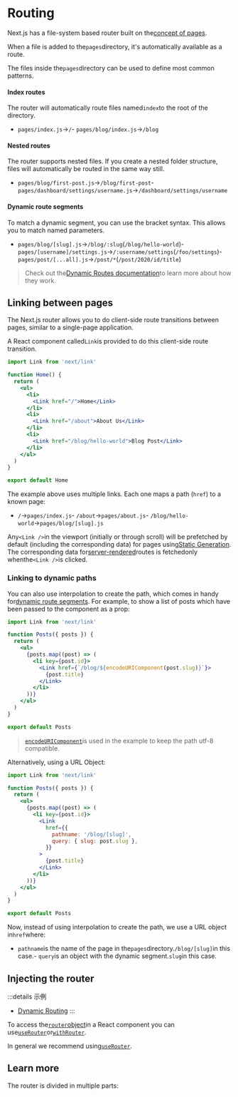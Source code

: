 # Routing

Next.js has a file-system based router built on the[concept of pages](/docs/basic-features/pages).

When a file is added to the`pages`directory, it's automatically available as a route.

The files inside the`pages`directory can be used to define most common patterns.

#### Index routes

The router will automatically route files named`index`to the root of the directory.

- `pages/index.js`→`/`- `pages/blog/index.js`→`/blog`

#### Nested routes

The router supports nested files. If you create a nested folder structure, files will automatically be routed in the same way still.

- `pages/blog/first-post.js`→`/blog/first-post`- `pages/dashboard/settings/username.js`→`/dashboard/settings/username`

#### Dynamic route segments

To match a dynamic segment, you can use the bracket syntax. This allows you to match named parameters.

- `pages/blog/[slug].js`→`/blog/:slug`(`/blog/hello-world`)- `pages/[username]/settings.js`→`/:username/settings`(`/foo/settings`)- `pages/post/[...all].js`→`/post/*`(`/post/2020/id/title`)

> Check out the[Dynamic Routes documentation](/docs/routing/dynamic-routes)to learn more about how they work.

## Linking between pages

The Next.js router allows you to do client-side route transitions between pages, similar to a single-page application.

A React component called`Link`is provided to do this client-side route transition.

```jsx
import Link from 'next/link'

function Home() {
  return (
    <ul>
      <li>
        <Link href="/">Home</Link>
      </li>
      <li>
        <Link href="/about">About Us</Link>
      </li>
      <li>
        <Link href="/blog/hello-world">Blog Post</Link>
      </li>
    </ul>
  )
}

export default Home

```

The example above uses multiple links. Each one maps a path (`href`) to a known page:

- `/`→`pages/index.js`- `/about`→`pages/about.js`- `/blog/hello-world`→`pages/blog/[slug].js`

Any`<Link />`in the viewport (initially or through scroll) will be prefetched by default (including the corresponding data) for pages using[Static Generation](/docs/basic-features/data-fetching/get-static-props). The corresponding data for[server-rendered](/docs/basic-features/data-fetching/get-server-side-props)routes is fetchedonly whenthe`<Link />`is clicked.

### Linking to dynamic paths

You can also use interpolation to create the path, which comes in handy for[dynamic route segments](#dynamic-route-segments). For example, to show a list of posts which have been passed to the component as a prop:

```jsx
import Link from 'next/link'

function Posts({ posts }) {
  return (
    <ul>
      {posts.map((post) => (
        <li key={post.id}>
          <Link href={`/blog/${encodeURIComponent(post.slug)}`}>
            {post.title}
          </Link>
        </li>
      ))}
    </ul>
  )
}

export default Posts

```

> [`encodeURIComponent`](https://developer.mozilla.org/en-US/docs/Web/JavaScript/Reference/Global_Objects/encodeURIComponent)is used in the example to keep the path utf-8 compatible.

Alternatively, using a URL Object:

```jsx
import Link from 'next/link'

function Posts({ posts }) {
  return (
    <ul>
      {posts.map((post) => (
        <li key={post.id}>
          <Link
            href={{
              pathname: '/blog/[slug]',
              query: { slug: post.slug },
            }}
          >
            {post.title}
          </Link>
        </li>
      ))}
    </ul>
  )
}

export default Posts

```

Now, instead of using interpolation to create the path, we use a URL object in`href`where:

- `pathname`is the name of the page in the`pages`directory.`/blog/[slug]`in this case.- `query`is an object with the dynamic segment.`slug`in this case.

## Injecting the router

:::details 示例
- [Dynamic Routing](https://github.com/vercel/next.js/tree/canary/examples/dynamic-routing)
:::

To access the[`router`object](/docs/api-reference/next/router#router-object)in a React component you can use[`useRouter`](/docs/api-reference/next/router#userouter)or[`withRouter`](/docs/api-reference/next/router#withrouter).

In general we recommend using[`useRouter`](/docs/api-reference/next/router#userouter).

## Learn more

The router is divided in multiple parts:




